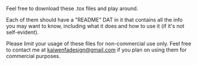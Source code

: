Feel free to download these .tox files and play around.

Each of them should have a "README" DAT in it that contains all the info you may want to know, including what it does and how to use it (if it's not self-evident).

Please limit your usage of these files for non-commercial use only. Feel free to contact me at kaiwenfadesign@gmail.com if you plan on using them for commercial purposes.
